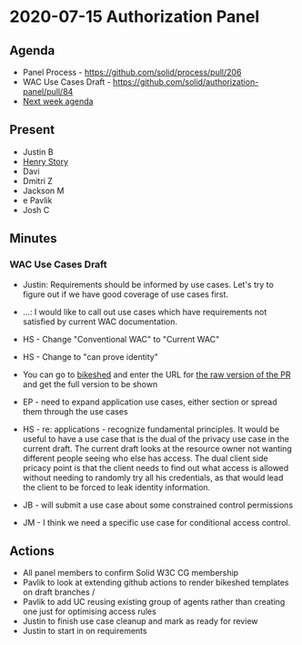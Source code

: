 # 2020-07-15 Authorization Panel

## Agenda

* Panel Process - https://github.com/solid/process/pull/206
* WAC Use Cases Draft - https://github.com/solid/authorization-panel/pull/84
* [Next week agenda]()

## Present

* Justin B
* [Henry Story](https://twitter.com/bblfish)
* Davi
* Dmitri Z
* Jackson M
* e Pavlik
* Josh C


## Minutes

### WAC Use Cases Draft

- Justin: Requirements should be informed by use cases. Let's try to figure out if we have good coverage of use cases first.
- ...: I would like to call out use cases which have requirements not satisfied by current WAC documentation.

- HS - Change "Conventional WAC" to "Current WAC"
- HS - Change to "can prove identity"
- You can go to [bikeshed](https://tabatkins.github.io/bikeshed/) and enter the URL for [the raw version of the PR](https://raw.githubusercontent.com/solid/authorization-panel/fa0b53ebad3e6e053852cb21d864b30605d1cea2/proposals/wac-ucr/index.bs) and get the full version to be shown

- EP - need to expand application use cases, either section or spread them through the use cases

- HS - re: applications - recognize fundamental principles. It would be useful to have a use case that is the dual of the privacy use case in the current draft. The current draft looks at the resource owner not wanting different people  seeing who else has access. The dual client side pricacy point is that the client needs to find out what access is allowed without needing to randomly try all his credentials, as that would lead the client to be forced to leak identity information.

- JB - will submit a use case about some constrained control permissions

- JM - I think we need a specific use case for conditional access control. 

## Actions

- All panel members to confirm Solid W3C CG membership
- Pavlik to look at extending github actions to render bikeshed templates on draft branches / 
- Pavlik to add UC reusing existing group of agents rather than creating one just for optimising access rules
- Justin to finish use case cleanup and mark as ready for review
- Justin to start in on requirements

